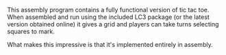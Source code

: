 This assembly program contains a fully functional version of tic tac toe. When assembled and run using the included LC3 package (or the latest version obtained online) it gives a grid and players can take turns selecting squares to mark.

What makes this impressive is that it's implemented entirely in assembly.